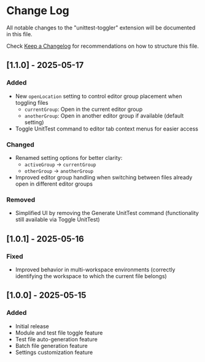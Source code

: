 # Change Log

All notable changes to the "unittest-toggler" extension will be documented in this file.

Check [Keep a Changelog](http://keepachangelog.com/) for recommendations on how to structure this file.

## [1.1.0] - 2025-05-17

### Added
- New `openLocation` setting to control editor group placement when toggling files
  - `currentGroup`: Open in the current editor group
  - `anotherGroup`: Open in another editor group if available (default setting)
- Toggle UnitTest command to editor tab context menus for easier access

### Changed
- Renamed setting options for better clarity:
  - `activeGroup` → `currentGroup`
  - `otherGroup` → `anotherGroup`
- Improved editor group handling when switching between files already open in different editor groups

### Removed
- Simplified UI by removing the Generate UnitTest command (functionality still available via Toggle UnitTest)

## [1.0.1] - 2025-05-16

### Fixed
- Improved behavior in multi-workspace environments (correctly identifying the workspace to which the current file belongs)

## [1.0.0] - 2025-05-15

### Added
- Initial release
- Module and test file toggle feature
- Test file auto-generation feature
- Batch file generation feature
- Settings customization feature